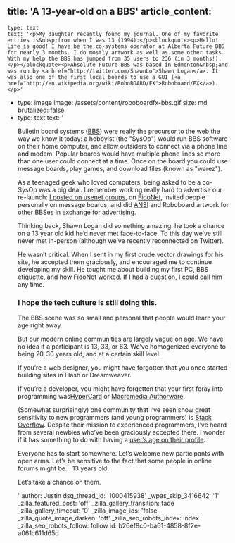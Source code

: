 title: 'A 13-year-old on a BBS'
article_content:
  -
    type: text
    text: '<p>My daughter recently found my journal. One of my favorite entries is&nbsp;from when I was 13 (1994):</p><blockquote><p>Hello! Life is good! I have be the co-systems operator at Alberta Future BBS for nearly 3 months. I do mostly artwork as well as some other tasks. With my help the BBS has jumped from 35 users to 236 (in 3 months!).</p></blockquote><p>Absolute Future BBS was based in Edmonton&nbsp;and was run by <a href="http://twitter.com/ShawnLo">Shawn Logan</a>. It was also one of the first local boards to use a GUI (<a href="http://en.wikipedia.org/wiki/RoboBOARD/FX">Roboboard/FX</a>).</p>'
  -
    type: image
    image: /assets/content/roboboardfx-bbs.gif
    size: md
    brutalized: false
  -
    type: text
    text: '<p>Bulletin board systems (<a href="http://en.wikipedia.org/wiki/Bulletin_board_system">BBS</a>) were really the precursor to the web the way we know it today: a hobbyist (the "SysOp") would run BBS software on their home computer, and allow outsiders to connect via a phone line and modem. Popular boards would have multiple phone lines so more than one user could connect at a time. Once on the board you could use message boards, play games, and download files (known as "warez").</p><p>As a teenaged geek who loved computers, being asked to be a co-SysOp was a big deal. I remember working really hard to advertise our re-launch: <a href="https://groups.google.com/forum/?fromgroups=#!topic/comp.bbs.misc/40z321LUsM8">I posted on usenet groups</a>, on <a href="http://en.wikipedia.org/wiki/FidoNet">FidoNet</a>, invited people personally on message boards, and did <a href="http://sixteencolors.net/">ANSI</a> and Roboboard artwork for other BBSes in exchange for advertising.</p><p>Thinking back, Shawn Logan did something amazing: he took a chance on a 13 year old kid he’d never met face-to-face. To this day we’ve still never met in-person (although we’ve recently reconnected on Twitter).</p><p>He wasn’t critical. When I sent in my first crude vector drawings for his site, he accepted them graciously, and encouraged me to continue developing my skill. He tought me about building my first PC, BBS etiquette, and how FidoNet worked. If I had a question, I could call him any time.</p><h3>I hope the tech culture is still doing this.</h3><p>The BBS scene was so small and personal that people would learn your age right away.</p><p>But our modern online communities are largely vague on age. We have no idea if a participant is 13, 33, or 63. We’ve homogenized everyone to being 20-30 years old, and at a certain skill level.</p><p>If you’re a web designer, you might have forgotten that you once started building sites in Flash or Dreamweaver.</p><p>If you’re a developer, you might have forgetten that your first foray into programming was<a href="http://en.wikipedia.org/wiki/HyperCard" rel="nofollow">HyperCard</a> or <a href="http://en.wikipedia.org/wiki/Adobe_Authorware" rel="nofollow">Macromedia Authorware</a>.</p><p>(Somewhat surprisingly) one community that I’ve seen show great sensitivity to new programmers (and young programmers) is <a href="http://stackoverflow.com/">Stack Overflow</a>. Despite their mission to experienced programmers, I’ve heard from several newbies who’ve been graciously accepted there. I wonder if it has something to do with having a <a href="http://meta.stackoverflow.com/questions/9822/age-distribution-of-stack-overflow-users">user’s age on their profile</a>.</p><p>Everyone has to start somewhere. Let’s welcome new participants with open arms. Let’s be sensitive to the fact that some people in online forums might be… 13 years old.</p><p>Let’s take a chance on them.</p>'
author: Justin
dsq_thread_id: '1000415938'
_wpas_skip_3416642: '1'
_zilla_featured_post: 'off'
_zilla_gallery_transition: fade
_zilla_gallery_timeout: '0'
_zilla_image_ids: 'false'
_zilla_quote_image_darken: 'off'
_zilla_seo_robots_index: index
_zilla_seo_robots_follow: follow
id: b26ef8c0-ba61-4858-8f2e-a061c611d65d
